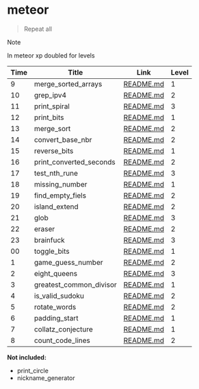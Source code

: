 # meteor

> Repeat all

> [!NOTE]
> In meteor xp doubled for levels

| Time | Title                   | Link                                             | Level |
| ---- | ----------------------- | ------------------------------------------------ | ----- |
| 9    | merge_sorted_arrays     | [README.md](./merge_sorted_arrays/README.md)     | 1     |
| 10   | grep_ipv4               | [README.md](./grep_ipv4/README.md)               | 2     |
| 11   | print_spiral            | [README.md](./print_spiral/README.md)            | 3     |
| 12   | print_bits              | [README.md](./print_bits/README.md)              | 1     |
| 13   | merge_sort              | [README.md](./merge_sort/README.md)              | 2     |
| 14   | convert_base_nbr        | [README.md](./convert_base_nbr/README.md)        | 2     |
| 15   | reverse_bits            | [README.md](./reverse_bits/README.md)            | 1     |
| 16   | print_converted_seconds | [README.md](./print_converted_seconds/README.md) | 2     |
| 17   | test_nth_rune           | [README.md](./test_nth_rune/README.md)           | 3     |
| 18   | missing_number          | [README.md](./missing_number/README.md)          | 1     |
| 19   | find_empty_fiels        | [README.md](./find_empty_fiels/REAMDE.md)        | 2     |
| 20   | island_extend           | [README.md](./island_extend/README.md)           | 2     |
| 21   | glob                    | [README.md](./glob/README.md)                    | 3     |
| 22   | eraser                  | [README.md](./eraser/README.md)                  | 2     |
| 23   | brainfuck               | [README.md](./brainfuck/README.md)               | 3     |
| 00   | toggle_bits             | [README.md](./toggle_bits/README.md)             | 1     |
| 1    | game_guess_number       | [README.md](./game_guess_number/README.md)       | 2     |
| 2    | eight_queens            | [README.md](./eight_queens/README.md)            | 3     |
| 3    | greatest_common_divisor | [README.md](./greatest_common_divisor/README.md) | 1     |
| 4    | is_valid_sudoku         | [README.md](./is_valid_sudoku/README.md)         | 2     |
| 5    | rotate_words            | [README.md](./rotate_words/README.md)            | 2     |
| 6    | padding_start           | [README.md](./padding_start/README.md)           | 1     |
| 7    | collatz_conjecture      | [README.md](./collatz_conjecture/README.md)      | 1     |
| 8    | count_code_lines        | [README.md](./count_code_lines/REAMDE.md)        | 2     |

**Not included:**

- print_circle
- nickname_generator
